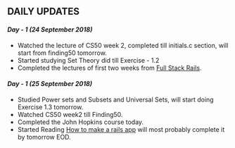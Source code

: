 ## DAILY UPDATES

#### _Day - 1 (24 September 2018)_

- Watched the lecture of CS50 week 2, completed till initials.c section, will start from finding50 tomorrow.
- Started studying Set Theory did till Exercise - 1.2
- Completed the lectures of first two weeks from [Full Stack Rails](https://www.coursera.org/learn/ruby-on-rails-intro/supplement/hr4Vm/important-update).


#### _Day - 1 (25 September 2018)_

- Studied Power sets and Subsets and Universal Sets, will start doing Exercise 1.3 tomorrow.
- Watched CS50 week2 till Finding50.
- Completed the John Hopkins course today.
- Started Reading [How to make a rails app](https://medium.freecodecamp.org/lets-create-an-intermediate-level-ruby-on-rails-application-d7c6e997c63f) will most probably complete it by tomorrow EOD.